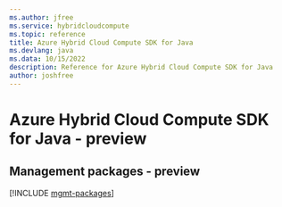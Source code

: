 ```yaml
---
ms.author: jfree
ms.service: hybridcloudcompute
ms.topic: reference
title: Azure Hybrid Cloud Compute SDK for Java
ms.devlang: java
ms.data: 10/15/2022
description: Reference for Azure Hybrid Cloud Compute SDK for Java
author: joshfree
---
```

# Azure Hybrid Cloud Compute SDK for Java - preview

## Management packages - preview
[!INCLUDE [mgmt-packages](hybrid-cloud-compute-mgmt-index.md)]